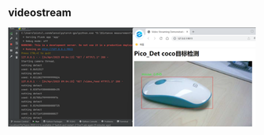 ## videostream
![image](https://github.com/yjy249/videostream/blob/main/Flask_object_detection/002.png)
